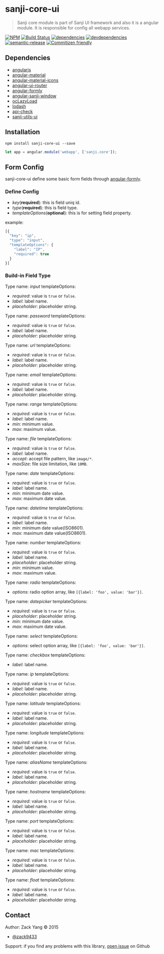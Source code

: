 # sanji-core-ui
> Sanji core module is part of Sanji UI framework and also it is a angular
module. It is responsible for config all webapp services.

[sanji-core-ui-icon]: https://nodei.co/npm/sanji-core-ui.png?downloads=true
[sanji-core-ui-url]: https://npmjs.org/package/sanji-core-ui
[travis-build-badge]: https://travis-ci.org/Sanji-IO/sanji-core-ui.svg?branch=master
[travis-build-url]: https://travis-ci.org/Sanji-IO/sanji-core-ui
[dependencies-image]: https://david-dm.org/Sanji-IO/sanji-core-ui.png
[dependencies-url]: https://david-dm.org/Sanji-IO/sanji-core-ui
[devdependencies-image]: https://david-dm.org/Sanji-IO/sanji-core-ui/dev-status.png
[devdependencies-url]: https://david-dm.org/Sanji-IO/sanji-core-ui#info=devDependencies
[semantic-release-image]: https://img.shields.io/badge/%20%20%F0%9F%93%A6%F0%9F%9A%80-semantic--release-e10079.svg
[semantic-release-url]: https://github.com/semantic-release/semantic-release
[commitizen-image]: https://img.shields.io/badge/commitizen-friendly-brightgreen.svg
[commitizen-url]: http://commitizen.github.io/cz-cli/

[![NPM][sanji-core-ui-icon]][sanji-core-ui-url]
[![Build Status][travis-build-badge]][travis-build-url]
[![dependencies][dependencies-image]][dependencies-url]
[![devdependencies][devdependencies-image]][devdependencies-url]
[![semantic-release][semantic-release-image]][semantic-release-url]
[![Commitizen friendly][commitizen-image]][commitizen-url]

## Dependencies
- [angularjs](https://github.com/angular/angular.js)
- [angular-material](https://github.com/angular/material)
- [angular-material-icons](https://github.com/klarsys/angular-material-icons)
- [angular-ui-router](https://github.com/angular-ui/ui-router)
- [angular-formly](https://github.com/formly-js/angular-formly)
- [angular-sanji-window](https://github.com/Sanji-IO/angular-sanji-window/tree/webpack-sanji-window)
- [ocLazyLoad](https://github.com/ocombe/ocLazyLoad)
- [lodash](https://github.com/lodash/lodash)
- [api-check](https://github.com/kentcdodds/api-check)
- [sanji-utils-ui](https://github.com/Sanji-IO/sanji-utils-ui)

## Installation
```shell
npm install sanji-core-ui --save
```

```javascript
let app = angular.module('webapp', ['sanji.core']);
```

## Form Config
sanji-core-ui define some basic form fields through [angular-formly](https://github.com/formly-js/angular-formly).
### Define Config
- *key*(**required**): this is field uniq id.
- *type*(**required**): this is field type.
- *templateOptions*(**optional**): this is for setting field property.

example:
```javascript
[{
  "key": "ip",
  "type": "input",
  "templateOptions": {
    "label": "IP",
    "required": true
  }
}]
```

### Build-in Field Type

Type name: *input*
templateOptions:
- *required*: value is `true` or `false`.
- *label*: label name.
- *placeholder*: placeholder string.

Type name: *password*
templateOptions:
- *required*: value is `true` or `false`.
- *label*: label name.
- *placeholder*: placeholder string.

Type name: *url*
templateOptions:
- *required*: value is `true` or `false`.
- *label*: label name.
- *placeholder*: placeholder string.

Type name: *email*
templateOptions:
- *required*: value is `true` or `false`.
- *label*: label name.
- *placeholder*: placeholder string.

Type name: *range*
templateOptions:
- *required*: value is `true` or `false`.
- *label*: label name.
- *min*: minimum value.
- *max*: maximum value.

Type name: *file*
templateOptions:
- *required*: value is `true` or `false`.
- *label*: label name.
- *accept*: accept file pattern, like `image/*`.
- *maxSize*: file size limitation, like `10MB`.

Type name: *date*
templateOptions:
- *required*: value is `true` or `false`.
- *label*: label name.
- *min*: minimum date value.
- *max*: maximum date value.

Type name: *datetime*
templateOptions:
- *required*: value is `true` or `false`.
- *label*: label name.
- *min*: minimum date value(ISO8601).
- *max*: maximum date value(ISO8601).

Type name: *number*
templateOptions:
- *required*: value is `true` or `false`.
- *label*: label name.
- *placeholder*: placeholder string.
- *min*: minimum value.
- *max*: maximum value.

Type name: *radio*
templateOptions:
- *options*: radio option array, like `[{label: 'foo', value: 'bar'}]`.


Type name: *datepicker*
templateOptions:
- *required*: value is `true` or `false`.
- *placeholder*: placeholder string.
- *min*: minimum date value.
- *max*: maximum date value.

Type name: *select*
templateOptions:
- *options*: select option array, like `[{label: 'foo', value: 'bar'}]`.

Type name: *checkbox*
templateOptions:
- *label*: label name.

Type name: *ip*
templateOptions:
- *required*: value is `true` or `false`.
- *label*: label name.
- *placeholder*: placeholder string.

Type name: *latitude*
templateOptions:
- *required*: value is `true` or `false`.
- *label*: label name.
- *placeholder*: placeholder string.

Type name: *longitude*
templateOptions:
- *required*: value is `true` or `false`.
- *label*: label name.
- *placeholder*: placeholder string.

Type name: *aliasName*
templateOptions:
- *required*: value is `true` or `false`.
- *label*: label name.
- *placeholder*: placeholder string.

Type name: *hostname*
templateOptions:
- *required*: value is `true` or `false`.
- *label*: label name.
- *placeholder*: placeholder string.

Type name: *port*
templateOptions:
- *required*: value is `true` or `false`.
- *label*: label name.
- *placeholder*: placeholder string.

Type name: *mac*
templateOptions:
- *required*: value is `true` or `false`.
- *label*: label name.
- *placeholder*: placeholder string.

Type name: *float*
templateOptions:
- *required*: value is `true` or `false`.
- *label*: label name.
- *placeholder*: placeholder string.

## Contact

Author: Zack Yang &copy; 2015

* [@zack9433](https://twitter.com/zack9433)

Support: if you find any problems with this library,
[open issue](https://github.com/Sanji-IO/sanji-core-ui/issues) on Github

